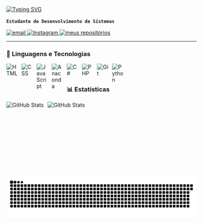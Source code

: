 [![Typing SVG](https://readme-typing-svg.demolab.com?font=Fira+Code&pause=1000&color=F747DC&width=435&lines=%E2%9C%A7++Manuela+Mari++++)](https://git.io/typing-svg)

**`Estudante de Desenvolvimento de Sistemas`**

<p align="left">
    <a href="https://mail.google.com/mail/u/0/?tab=rm&ogbl#inbox">
        <img 
            alt="email" 
            title="Contate-me" 
            src="https://custom-icon-badges.demolab.com/badge/-manuelamarikato@gmail.com-ff9ed0?style=for-the-badge&logo=mention&logoColor=black"
        />
    </a>
    <a href="https://www.instagram.com/manuela.kato/">
        <img 
            alt="Instagram" 
            title="Instagram" 
            src="https://custom-icon-badges.demolab.com/badge/-instagram-ffb6dc?style=for-the-badge&logoColor=black&logo=instagram"
        />
    </a>
    <a href="https://github.com/ManuMariKato?tab=repositories">
        <img 
            alt="meus repositórios" 
            title="Repositórios de Manuela Mari" 
            src="https://custom-icon-badges.demolab.com/badge/-My%20Repos-ffd4ea?style=for-the-badge&logoColor=black&logo=repo"
        />
    </a> 
</p>

---

### 🤖 Linguagens e Tecnologias

<img 
    align="left" 
    alt="HTML"
    title="HTML" 
    width="30px" 
    style="padding-right: 10px;" 
    src="https://cdn.jsdelivr.net/gh/devicons/devicon@latest/icons/html5/html5-original.svg" 
/>
<img 
    align="left" 
    alt="CSS" 
    title="CSS"
    width="30px" 
    style="padding-right: 10px;" 
    src="https://cdn.jsdelivr.net/gh/devicons/devicon@latest/icons/css3/css3-original.svg" 
/>
<img 
    align="left" 
    alt="JavaScript" 
    title="JavaScript"
    width="30px" 
    style="padding-right: 10px;" 
    src="https://cdn.jsdelivr.net/gh/devicons/devicon@latest/icons/javascript/javascript-original.svg" 
/>
<img 
    align="left" 
    alt="Anaconda"
    title="Anaconda" 
    width="30px" 
    style="padding-right: 10px;" 
    src="https://cdn.jsdelivr.net/gh/devicons/devicon@latest/icons/anaconda/anaconda-original.svg"
/>
<img 
    align="left" 
    alt="C#" 
    title="C#"
    width="30px" 
    style="padding-right: 10px;" 
    src="https://cdn.jsdelivr.net/gh/devicons/devicon@latest/icons/csharp/csharp-original.svg"
/>
<img 
    align="left" 
    alt="PHP" 
    title="PHP"
    width="30px" 
    style="padding-right: 10px;" 
    src="https://cdn.jsdelivr.net/gh/devicons/devicon@latest/icons/php/php-original.svg" 
/>
<img 
    align="left" 
    alt="Git" 
    title="Git"
    width="30px" 
    style="padding-right: 10px;" 
    src="https://cdn.jsdelivr.net/gh/devicons/devicon@latest/icons/git/git-original.svg" 
/>
<img 
    align="left" 
    alt="Python" 
    title="Python"
    width="30px" 
    style="padding-right: 10px;" 
    src="https://cdn.jsdelivr.net/gh/devicons/devicon@latest/icons/python/python-original.svg" 
/>

<br/>
<br/>

### 📊 Estatísticas

<p>
  <img 
    align="left" 
    alt="GitHub Stats" 
    height="200" 
    style="padding-right: 10px;" 
    src="https://github-readme-stats.vercel.app/api?username=ManuMariKato&show_icons=true&theme=tokyonight&include_all_commits=true&locale=pt-br" 
  />

<img 
      align="left" 
      alt="GitHub Stats" 
      height="200" 
      src="https://github-readme-stats.vercel.app/api/top-langs/?username=ManuMariKato&theme=tokyonight&layout=compact&custom_title=Tecnologias&langs_count=9" 
  />

</p>
<!--Cobrinha-->
<picture align="center">
  <source media="(prefers-color-scheme: dark)" srcset="https://raw.githubusercontent.com/ManuMariKato/ManuMariKato/output/github-contribution-grid-snake-dark.svg">
  <source media="(prefers-color-scheme: light)" srcset="https://raw.githubusercontent.com/ManuMariKato/ManuMariKato/output/github-contribution-grid-snake-dark.svg">
  <img align="center" alt="github contribution grid snake animation" src="https://raw.githubusercontent.com/ManuMariKato/ManuMariKato/output/github-contribution-grid-snake.svg">
</picture>
